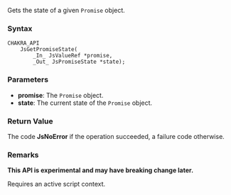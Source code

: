 Gets the state of a given `Promise` object.

### Syntax 
```
CHAKRA_API
    JsGetPromiseState(
        _In_ JsValueRef *promise,
        _Out_ JsPromiseState *state);
```

### Parameters 
* __promise__: The `Promise` object.
* __state__: The current state of the `Promise` object.

### Return Value 
The code **JsNoError** if the operation succeeded, a failure code otherwise.

### Remarks 
**This API is experimental and may have breaking change later.** 

Requires an active script context.